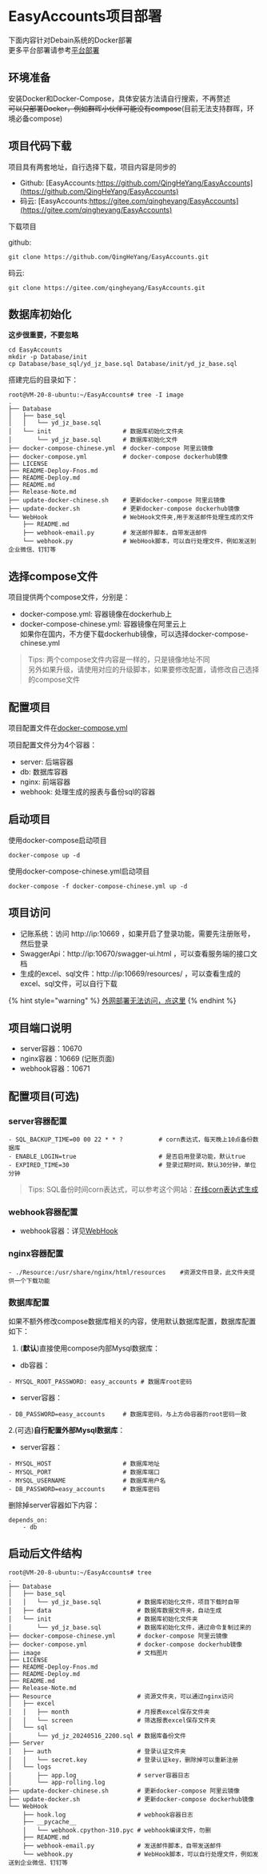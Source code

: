 # EasyAccounts项目部署

下面内容针对Debain系统的Docker部署\
更多平台部署请参考[平台部署](../platform/ubuntu\&windows.md)

## 环境准备

安装Docker和Docker-Compose，具体安装方法请自行搜索，不再赘述\
~~可以只部署Docker，例如群晖小伙伴可能没有compose~~(目前无法支持群晖，环境必备compose)

## 项目代码下载

项目具有两套地址，自行选择下载，项目内容是同步的

* Github: [EasyAccounts:https://github.com/QingHeYang/EasyAccounts](https://github.com/QingHeYang/EasyAccounts)
* 码云: [EasyAccounts:https://gitee.com/qingheyang/EasyAccounts](https://gitee.com/qingheyang/EasyAccounts)

下载项目

github:

```shell
git clone https://github.com/QingHeYang/EasyAccounts.git
```

码云:

```shell
git clone https://gitee.com/qingheyang/EasyAccounts.git
```

## 数据库初始化

**这步很重要，不要忽略**

```shell
cd EasyAccounts
mkdir -p Database/init
cp Database/base_sql/yd_jz_base.sql Database/init/yd_jz_base.sql
```

搭建完后的目录如下：

```shell
root@VM-20-8-ubuntu:~/EasyAccounts# tree -I image
.
├── Database
│   ├── base_sql
│   │   └── yd_jz_base.sql
│   └── init                    # 数据库初始化文件夹
│       └── yd_jz_base.sql      # 数据库初始化文件
├── docker-compose-chinese.yml  # docker-compose 阿里云镜像
├── docker-compose.yml          # docker-compose dockerhub镜像
├── LICENSE
├── README-Deploy-Fnos.md
├── README-Deploy.md
├── README.md
├── Release-Note.md
├── update-docker-chinese.sh    # 更新docker-compose 阿里云镜像
├── update-docker.sh            # 更新docker-compose dockerhub镜像
└── WebHook                     # WebHook文件夹,用于发送邮件处理生成的文件
    ├── README.md
    ├── webhook-email.py        # 发送邮件脚本，自带发送邮件
    └── webhook.py              # WebHook脚本，可以自行处理文件，例如发送到企业微信、钉钉等
```

## 选择compose文件

项目提供两个compose文件，分别是：

* docker-compose.yml: 容器镜像在dockerhub上
* docker-compose-chinese.yml: 容器镜像在阿里云上\
  如果你在国内，不方便下载dockerhub镜像，可以选择docker-compose-chinese.yml

> Tips: 两个compose文件内容是一样的，只是镜像地址不同\
> 另外如果升级，请使用对应的升级脚本，如果要修改配置，请修改自己选择的compose文件

## 配置项目

项目配置文件在[docker-compose.yml](https://github.com/QingHeYang/EasyAccounts/blob/main/docker-compose.yml)

项目配置文件分为4个容器：

* server: 后端容器
* db: 数据库容器
* nginx: 前端容器
* webhook: 处理生成的报表与备份sql的容器

## 启动项目

使用docker-compose启动项目

```shell
docker-compose up -d
```

使用docker-compose-chinese.yml启动项目

```shell
docker-compose -f docker-compose-chinese.yml up -d
```

## 项目访问

* 记账系统：访问 http://ip:10669 ，如果开启了登录功能，需要先注册账号，然后登录
* SwaggerApi：http://ip:10670/swagger-ui.html ，可以查看服务端的接口文档
* 生成的excel、sql文件：http://ip:10669/resources/ ，可以查看生成的excel、sql文件，可以自行下载

{% hint style="warning" %}
[外网部署无法访问，点这里](../faq/wai-wang-fang-wen-faq.md)
{% endhint %}

## 项目端口说明

* server容器：10670
* nginx容器：10669 (记账页面)
* webhook容器：10671

## 配置项目(可选)

### server容器配置

```shell
- SQL_BACKUP_TIME=00 00 22 * * ?          # corn表达式，每天晚上10点备份数据库  
- ENABLE_LOGIN=true                       # 是否启用登录功能，默认true 
- EXPIRED_TIME=30                         # 登录过期时间，默认30分钟，单位分钟
```

> Tips: SQL备份时间corn表达式，可以参考这个网站：[在线corn表达式生成](https://www.bejson.com/othertools/cron/)

### webhook容器配置

* webhook容器：详见[WebHook](webhook.md)

### nginx容器配置

```shell
- ./Resource:/usr/share/nginx/html/resources    #资源文件目录，此文件夹提供一个下载功能
```

### 数据库配置

如果不额外修改compose数据库相关的内容，使用默认数据库配置，数据库配置如下：

1. (**默认**)直接使用compose内部Mysql数据库：

* db容器：

```shell
- MYSQL_ROOT_PASSWORD: easy_accounts # 数据库root密码
```

* server容器：

```shell
- DB_PASSWORD=easy_accounts     # 数据库密码，与上方db容器的root密码一致
```

2.(可选)**自行配置外部Mysql数据库**：

* server容器：

```shell
- MYSQL_HOST                    # 数据库地址
- MYSQL_PORT                    # 数据库端口
- MYSQL_USERNAME                # 数据库用户名
- DB_PASSWORD=easy_accounts     # 数据库密码
```

删除掉server容器如下内容：

```shell
depends_on:
    - db
```

## 启动后文件结构

```shell
root@VM-20-8-ubuntu:~/EasyAccounts# tree
.
├── Database
│   ├── base_sql
│   │   └── yd_jz_base.sql          # 数据库初始化文件，项目下载时自带
│   ├── data                        # 数据库数据文件夹，自动生成
│   └── init                        # 数据库初始化文件夹
│       └── yd_jz_base.sql          # 数据库初始化文件，通过命令复制过来的
├── docker-compose-chinese.yml      # docker-compose 阿里云镜像
├── docker-compose.yml              # docker-compose dockerhub镜像
├── image                           # 文档图片
├── LICENSE                 
├── README-Deploy-Fnos.md           
├── README-Deploy.md
├── README.md
├── Release-Note.md
├── Resource                        # 资源文件夹，可以通过nginx访问
│   ├── excel
│   │   ├── month                   # 月报表excel保存文件夹
│   │   └── screen                  # 筛选报表excel保存文件夹
│   └── sql
│       └── yd_jz_20240516_2200.sql # 数据库备份文件
├── Server
│   ├── auth                        # 登录认证文件夹
│   │   └── secret.key              # 登录认证key，删除掉可以重新注册
│   └── logs
│       ├── app.log                 # server容器日志
│       └── app-rolling.log
├── update-docker-chinese.sh        # 更新docker-compose 阿里云镜像
├── update-docker.sh                # 更新docker-compose dockerhub镜像
└── WebHook
    ├── hook.log                    # webhook容器日志
    ├── __pycache__
    │   └── webhook.cpython-310.pyc # webhook编译文件，勿删
    ├── README.md               
    ├── webhook-email.py            # 发送邮件脚本，自带发送邮件
    └── webhook.py                  # WebHook脚本，可以自行处理文件，例如发送到企业微信、钉钉等
```
